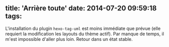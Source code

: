 title: 'Arrière toute'
date: 2014-07-20 09:59:18
tags:
---

L'installation du plugin `hexo-tag-uml` est moins immédiate que prévue (elle requiert la modification les layouts du thème actif). Par manque de temps, il m'est impossible d'aller plus loin.
Retour dans un état stable.



